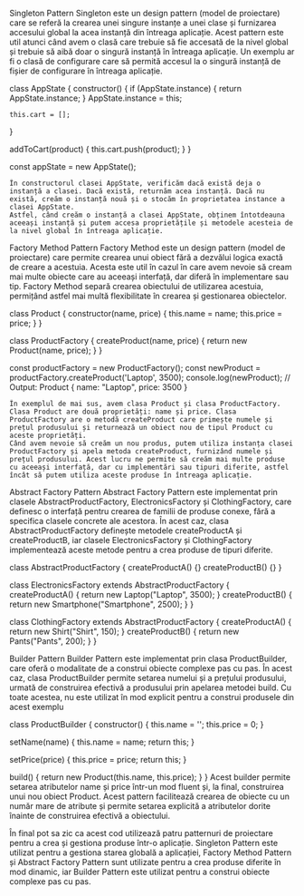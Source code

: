 
Singleton Pattern
Singleton este un design pattern (model de proiectare) care se referă la crearea unei singure instanțe a unei clase și furnizarea accesului global la acea instanță din întreaga aplicație.
	Acest pattern este util atunci când avem o clasă care trebuie să fie accesată de la nivel global și trebuie să aibă doar o singură instanță în întreaga aplicație. Un exemplu ar fi o clasă de configurare care să permită accesul la o singură instanță de fișier de configurare în întreaga aplicație.
   
   class AppState {
  constructor() {
    if (AppState.instance) {
      return AppState.instance;
    }
    AppState.instance = this;

    this.cart = [];
  }

  addToCart(product) {
    this.cart.push(product);
  }
}

const appState = new AppState();

	În constructorul clasei AppState, verificăm dacă există deja o instanță a clasei. Dacă există, returnăm acea instanță. Dacă nu există, creăm o instanță nouă și o stocăm în proprietatea instance a clasei AppState.
	Astfel, când creăm o instanță a clasei AppState, obținem întotdeauna aceeași instanță și putem accesa proprietățile și metodele acesteia de la nivel global în întreaga aplicație.

Factory Method Pattern
Factory Method este un design pattern (model de proiectare) care permite crearea unui obiect fără a dezvălui logica exactă de creare a acestuia. Acesta este util în cazul în care avem nevoie să cream mai multe obiecte care au aceeași interfață, dar diferă în implementare sau tip.
	Factory Method separă crearea obiectului de utilizarea acestuia, permițând astfel mai multă flexibilitate în crearea și gestionarea obiectelor.
    
  class Product {
  constructor(name, price) {
    this.name = name;
    this.price = price;
  }
}

class ProductFactory {
  createProduct(name, price) {
    return new Product(name, price);
  }
}

const productFactory = new ProductFactory();
const newProduct = productFactory.createProduct('Laptop', 3500);
console.log(newProduct); // Output: Product { name: "Laptop", price: 3500 }

	În exemplul de mai sus, avem clasa Product și clasa ProductFactory. Clasa Product are două proprietăți: name și price. Clasa ProductFactory are o metodă createProduct care primește numele și prețul produsului și returnează un obiect nou de tipul Product cu aceste proprietăți.
	Când avem nevoie să creăm un nou produs, putem utiliza instanța clasei ProductFactory și apela metoda createProduct, furnizând numele și prețul produsului. Acest lucru ne permite să creăm mai multe produse cu aceeași interfață, dar cu implementări sau tipuri diferite, astfel încât să putem utiliza aceste produse în întreaga aplicație.


Abstract Factory Pattern
Abstract Factory Pattern este implementat prin clasele AbstractProductFactory, ElectronicsFactory și ClothingFactory, care definesc o interfață pentru crearea de familii de produse conexe, fără a specifica clasele concrete ale acestora. În acest caz, clasa AbstractProductFactory definește metodele createProductA și createProductB, iar clasele ElectronicsFactory și ClothingFactory implementează aceste metode pentru a crea produse de tipuri diferite.

class AbstractProductFactory {
  createProductA() {}
  createProductB() {}
}

class ElectronicsFactory extends AbstractProductFactory {
  createProductA() {
    return new Laptop("Laptop", 3500);
  }
  createProductB() {
    return new Smartphone("Smartphone", 2500);
  }
}

class ClothingFactory extends AbstractProductFactory {
  createProductA() {
    return new Shirt("Shirt", 150);
  }
  createProductB() {
    return new Pants("Pants", 200);
  }
}

Builder Pattern 
Builder Pattern este implementat prin clasa ProductBuilder, care oferă o modalitate de a construi obiecte complexe pas cu pas. În acest caz, clasa ProductBuilder permite setarea numelui și a prețului produsului, urmată de construirea efectivă a produsului prin apelarea metodei build. Cu toate acestea, nu este utilizat în mod explicit pentru a construi produsele din acest exemplu

class ProductBuilder {
  constructor() {
    this.name = '';
    this.price = 0;
  }

  setName(name) {
    this.name = name;
    return this;
  }

  setPrice(price) {
    this.price = price;
    return this;
  }

  build() {
    return new Product(this.name, this.price);
  }
}
Acest builder permite setarea atributelor name și price într-un mod fluent și, la final, construirea unui nou obiect Product. Acest pattern facilitează crearea de obiecte cu un număr mare de atribute și permite setarea explicită a atributelor dorite înainte de construirea efectivă a obiectului.

În final pot sa zic ca acest cod utilizează patru patternuri de proiectare pentru a crea și gestiona produse într-o aplicație. Singleton Pattern este utilizat pentru a gestiona starea globală a aplicației, Factory Method Pattern și Abstract Factory Pattern sunt utilizate pentru a crea produse diferite în mod dinamic, iar Builder Pattern este utilizat pentru a construi obiecte complexe pas cu pas.